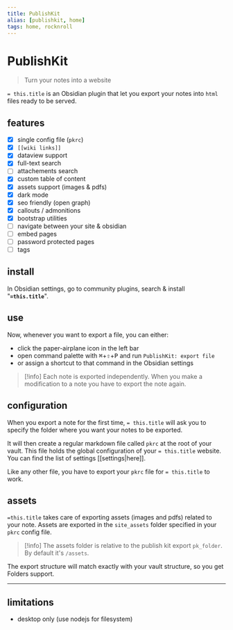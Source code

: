 ```yaml
---
title: PublishKit
alias: [publishkit, home]
tags: home, rocknroll
---
```

# PublishKit

> Turn your notes into a website

`= this.title` is an Obsidian plugin that let you export your notes into `html` files ready to be served. 



## features

- [x] single config file (`pkrc`)
- [x] `[[wiki links]]`
- [x] dataview support
- [x] full-text search
- [ ] attachements search
- [x] custom table of content
- [x] assets support (images & pdfs)
- [x] dark mode
- [x] seo friendly (open graph)
- [x] callouts / admonitions
- [x] bootstrap utilities
- [ ] navigate between your site & obsidian
- [ ] embed pages
- [ ] password protected pages
- [ ] tags

## install

In Obsidian settings, go to community plugins, search & install "**`=this.title`**".

## use

Now, whenever you want to export a file, you can either:
- click the paper-airplane icon <i class='bx bx-paper-plane'></i> in the left bar
- open command palette with <kbd>⌘</kbd>+<kbd>⇧</kbd>+<kbd>P</kbd> and run `PublishKit: export file`
- or assign a shortcut to that command in the Obsidian settings

> [!info]
> Each note is exported independently. When you make a modification to a note you have to export the note again.


## configuration

When you export a note for the first time, `= this.title` will ask you to specify the folder where you want your notes to be exported.

It will then create a regular markdown file called `pkrc` at the root of your vault. This file holds the global configuration of your `= this.title` website. You can find the list of settings [[settings|here]].

Like any other file, you have to export your `pkrc` file for `= this.title` to work.


## assets

`=this.title` takes care of exporting assets (images and pdfs) related to your note. Assets are exported in the `site_assets` folder specified in your `pkrc` config file.

> [!info]
> The assets folder is relative to the publish kit export `pk_folder`. 
> By default it's `/assets`.

The export structure will match exactly with your vault structure, so you get Folders support.




---

## limitations
- desktop only (use nodejs for filesystem)